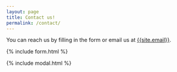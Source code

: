 ```yaml
---
layout: page
title: Contact us!
permalink: /contact/
---
```


You can reach us by filling in the form or email us at [{{site.email}}](mailto:{{site.email}}).

{% include form.html %}

{% include modal.html %}
